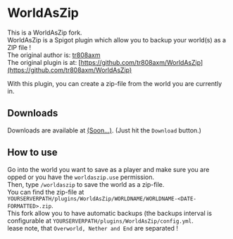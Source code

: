 # WorldAsZip
This is a WorldAsZip fork.
<br>
WorldAsZip is a Spigot plugin which allow you to backup your world(s) as a ZIP file !
<br>
The original author is: [tr808axm](https://github.com/tr808axm)
<br>
The original plugin is at: [https://github.com/tr808axm/WorldAsZip](https://github.com/tr808axm/WorldAsZip)

With this plugin, you can create a zip-file from the world you are currently in.

## Downloads
Downloads are available at [(Soon...)](https://spigotmc.org). (Just hit the `Download` button.)

## How to use
Go into the world you want to save as a player and make sure you are opped or you have the `worldaszip.use` permission.
<br>
Then, type `/worldaszip` to save the world as a zip-file.
<br>
You can find the zip-file at `YOURSERVERPATH/plugins/WorldAsZip/WORLDNAME/WORLDNAME-<DATE-FORMATTED>.zip`. 
<br>
This fork allow you to have automatic backups (the backups interval is configurable at `YOURSERVERPATH/plugins/WorldAsZip/config.yml`.
<br>
lease note, that `Overworld, Nether and End` are separated !

